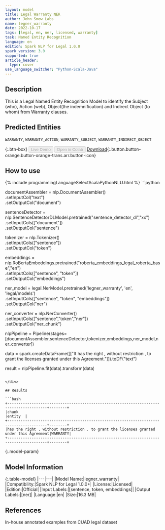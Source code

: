```yaml
---
layout: model
title: Legal Warranty NER
author: John Snow Labs
name: legner_warranty
date: 2022-10-17
tags: [legal, en, ner, licensed, warranty]
task: Named Entity Recognition
language: en
edition: Spark NLP for Legal 1.0.0
spark_version: 3.0
supported: true
article_header:
  type: cover
use_language_switcher: "Python-Scala-Java"
---
```


## Description

This is a Legal Named Entity Recognition Model to identify the Subject (who), Action (web), Object(the indemnification) and Indirect Object (to whom) from Warranty clauses.

## Predicted Entities

`WARRANTY`, `WARRANTY_ACTION`, `WARRANTY_SUBJECT`, `WARRANTY_INDIRECT_OBJECT`

{:.btn-box}
<button class="button button-orange" disabled>Live Demo</button>
<button class="button button-orange" disabled>Open in Colab</button>
[Download](https://s3.amazonaws.com/auxdata.johnsnowlabs.com/legal/models/legner_warranty_en_1.0.0_3.0_1666013884679.zip){:.button.button-orange.button-orange-trans.arr.button-icon}

## How to use



<div class="tabs-box" markdown="1">
{% include programmingLanguageSelectScalaPythonNLU.html %}
```python

documentAssembler = nlp.DocumentAssembler()\
        .setInputCol("text")\
        .setOutputCol("document")
        
sentenceDetector = nlp.SentenceDetectorDLModel.pretrained("sentence_detector_dl","xx")\
        .setInputCols(["document"])\
        .setOutputCol("sentence")

tokenizer = nlp.Tokenizer()\
        .setInputCols(["sentence"])\
        .setOutputCol("token")

embeddings = nlp.RoBertaEmbeddings.pretrained("roberta_embeddings_legal_roberta_base","en") \
    .setInputCols(["sentence", "token"]) \
    .setOutputCol("embeddings")

ner_model = legal.NerModel.pretrained('legner_warranty', 'en', 'legal/models')\
        .setInputCols(["sentence", "token", "embeddings"])\
        .setOutputCol("ner")

ner_converter = nlp.NerConverter()\
        .setInputCols(["sentence","token","ner"])\
        .setOutputCol("ner_chunk")

nlpPipeline = Pipeline(stages=[documentAssembler,sentenceDetector,tokenizer,embeddings,ner_model,ner_converter])

data = spark.createDataFrame([["It has the right , without restriction , to grant the licenses granted under this Agreement."]]).toDF("text")

result = nlpPipeline.fit(data).transform(data)
```

</div>

## Results

```bash
+----------------------------------------------------------------------------------------+--------+
|chunk                                                                                   |entity  |
+----------------------------------------------------------------------------------------+--------+
|has the right , without restriction , to grant the licenses granted under this Agreement|WARRANTY|
+----------------------------------------------------------------------------------------+--------+

```

{:.model-param}
## Model Information

{:.table-model}
|---|---|
|Model Name:|legner_warranty|
|Compatibility:|Spark NLP for Legal 1.0.0+|
|License:|Licensed|
|Edition:|Official|
|Input Labels:|[sentence, token, embeddings]|
|Output Labels:|[ner]|
|Language:|en|
|Size:|16.3 MB|

## References

In-house annotated examples from CUAD legal dataset